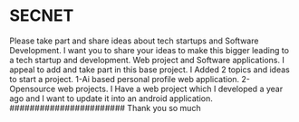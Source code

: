 # SECNET
Please take part and share ideas about tech startups and Software Development. I want you to share your ideas to make this bigger leading to a tech startup and development. Web project and Software applications. I appeal to add and take part in this base project. I Added 2 topics and ideas to start a project. 1-Ai based personal profile web application. 2-Opensource web projects. I Have a web project which I developed a year ago and I want to update it into an android application. ####################### Thank you so much
